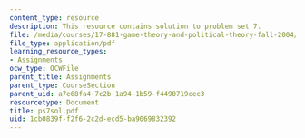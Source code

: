```yaml
---
content_type: resource
description: This resource contains solution to problem set 7.
file: /media/courses/17-881-game-theory-and-political-theory-fall-2004/1cb0839ff2f62c2decd5ba9069832392_ps7sol.pdf
file_type: application/pdf
learning_resource_types:
- Assignments
ocw_type: OCWFile
parent_title: Assignments
parent_type: CourseSection
parent_uid: a7e68fa4-7c2b-1a94-1b59-f4490719cec3
resourcetype: Document
title: ps7sol.pdf
uid: 1cb0839f-f2f6-2c2d-ecd5-ba9069832392
---
```


